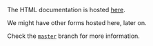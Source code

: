 The HTML documentation is hosted [here](https://wpyoga.github.io/boto3-docs-reformat/html/).

We might have other forms hosted here, later on.

Check the [`master`](https://github.com/wpyoga/boto3-docs-reformat/) branch for more information.

